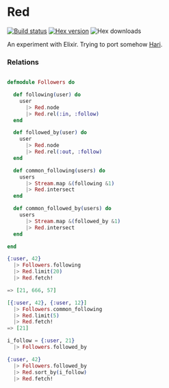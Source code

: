Red
===

[![Build status](https://img.shields.io/travis/rodrigues/red.svg "Build status")](https://travis-ci.org/rodrigues/red)
[![Hex version](https://img.shields.io/hexpm/v/red.svg "Hex version")](https://hex.pm/packages/red)
![Hex downloads](https://img.shields.io/hexpm/dt/red.svg "Hex downloads")

An experiment with Elixir. Trying to port somehow [Hari](https://github.com/rodrigues/hari).

### Relations

```elixir

defmodule Followers do

  def following(user) do
    user
      |> Red.node
      |> Red.rel(:in, :follow)
  end

  def followed_by(user) do
    user
      |> Red.node
      |> Red.rel(:out, :follow)
  end

  def common_following(users) do
    users
      |> Stream.map &(following &1)
      |> Red.intersect
  end

  def common_followed_by(users) do
    users
      |> Stream.map &(followed_by &1)
      |> Red.intersect
  end

end

{:user, 42}
  |> Followers.following
  |> Red.limit(20)
  |> Red.fetch!

=> [21, 666, 57]

[{:user, 42}, {:user, 12}]
  |> Followers.common_following
  |> Red.limit(5)
  |> Red.fetch!
=> [21]

i_follow = {:user, 21}
  |> Followers.followed_by

{:user, 42}
  |> Followers.followed_by
  |> Red.sort_by(i_follow)
  |> Red.fetch!

```
